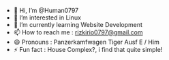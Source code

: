 - 👋 Hi, I’m @Human0797
- 👀 I’m interested in Linux
- 🌱 I’m currently learning Website Development
- 📫 How to reach me : rizkirio0797@gmail.com
- 😄 Pronouns : Panzerkamfwagen Tiger Ausf E / Him
- ⚡ Fun fact : House Complex?, i find that quite simple!

<!---
Human0797/Human0797 is a ✨ special ✨ repository because its `README.md` (this file) appears on your GitHub profile.
You can click the Preview link to take a look at your changes.
--->
